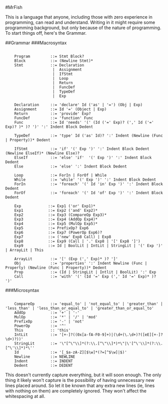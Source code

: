 #MrFish

This is a language that anyone, including those with zero experience in programming, can read and understand. Writing in it might require some programming background, but only because of the nature of programming. To start things off, here's the Grammar.

##Grammar
###Macrosyntax

```

    Program         ::= Stmt Block?
    Block           ::= (Newline Stmt)*
    Stmt            ::= Declaration
                     |  Assignment
                     |  IfStmt
                     |  Loop
                     |  Return
                     |  FuncDef
                     |  TypeDef
                     |  Exp

    Declaration     ::= 'declare' Id ('as' | '=') (Obj | Exp)
    Assignment      ::= Id '=' (Object | Exp)
    Return          ::= 'provide' Exp?
    FuncDef         ::= 'function' Func
    Func            ::= Id 'needs' '(' (Id ('=' Exp)? (',' Id ('=' Exp)? )* )? ')' ':' Indent Block Dedent

    TypeDef         ::= 'type' Id ('as' Id)? ':' Indent (Newline (Func | Property))* Dedent 

    IfStmt          ::= 'if' '(' Exp ')' ':' Indent Block Dedent (Newline ElseIf)* (Newline Else)?
    ElseIf          ::= 'else' 'if'  '(' Exp ')' ':' Indent Block Dedent
    Else            ::= 'else' ':' Indent Block Dedent

    Loop            ::= ForIn | ForOf | While
    While           ::= 'while' '(' Exp ')' ':' Indent Block Dedent
    ForIn           ::= 'foreach' '(' Id 'in' Exp ')' ':' Indent Block Dedent
    ForOf           ::= 'foreach' '(' Id 'of' Exp ')' ':' Indent Block Dedent

    Exp            ::= Exp1 ('or' Exp1)*
    Exp1           ::= Exp2 ('and' Exp2)*
    Exp2           ::= Exp3 (CompareOp Exp3)*
    Exp3           ::= Exp4 (AddOp Exp4)*
    Exp4           ::= Exp5 (MulOp Exp5)*
    Exp5           ::= PrefixOp? Exp6
    Exp6           ::= Exp7 (PowerOp Exp6)?
    Exp7           ::= ('new' Exp8 Call) | Exp8
    Exp8           ::= Exp9 (Call | '.' Exp8 | '[' Exp8 ']')
    Exp9           ::= Id | BoolLit | IntLit | StringLit | '(' Exp ')' | ArrayLit | This 

    ArrayLit        ::= '[' (Exp (',' Exp)* )? ']'
    Obj             ::= 'properties' ':' Indent Newline (Func | Property) (Newline (Func | Property))* Dedent
    Prop            ::= (Id | StringLit | Intlit | BoolLit) ':' Exp
    Call            ::= 'with' '(' (Id '=' Exp (',' Id '=' Exp)* )? ')'

```
 

###Microsyntax

```

    CompareOp       ::= 'equal_to' | 'not_equal_to' | 'greater_than' | 'less_than' | 'less_than_or_equal_to' | 'greater_than_or_equal_to'
    AddOp           ::= '+' | '-'
    MulOp           ::= '*' | '/' | 'mod'
    PrefixOp        ::= '-' | 'not'
    PowerOp         ::= '^'
    This            :: 'this'
    IntLit          ::= '[+-]?((0x[a-fA-F0-9]+)|(\d+(\.\d+)?([eE][+-]?\d+)?))'
    StringLit       ::= '\"[^\"\\]*(?:\\.[^\"\\]*)*\"|\'[^\'\\]*(?:\\.[^\'\\]*)*\''
    Id              ::= '[_$a-zA-Z][$\w]*(?=[^$\w]|$)'
    Newline         ::= NEWLINE
    Indent          ::= INDENT
    Dedent          ::= DEDENT

```

This doesn't currently capture everything, but it will soon enough. The only thing it likely won't capture is the possibility of having unnecessary new lines placed around. So let it be known that any extra new lines (ie, lines with nothing on them) are completely ignored. They won't affect the whitespacing at all.